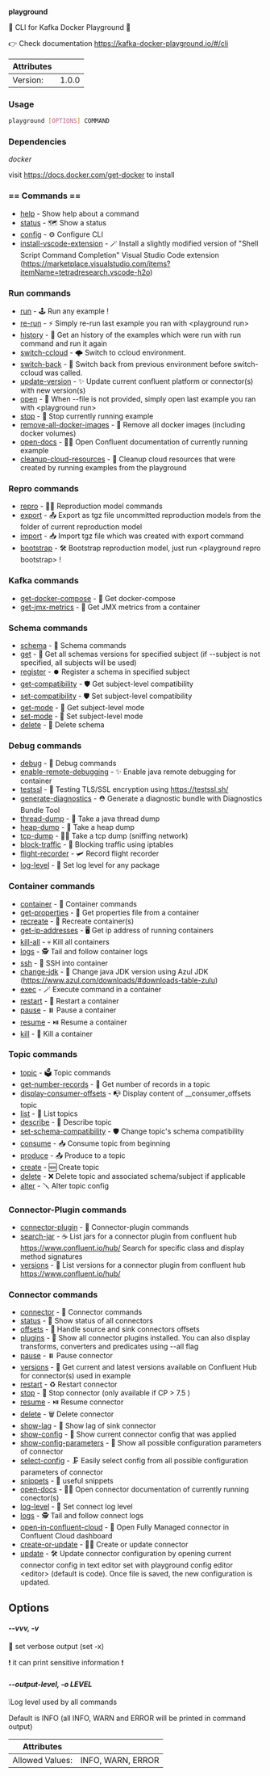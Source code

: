 **playground**

🧠 CLI for Kafka Docker Playground 🐳  
  
👉 Check documentation https://kafka-docker-playground.io/#/cli

| Attributes       | &nbsp;
|------------------|-------------
| Version:         | 1.0.0

### Usage

```bash
playground [OPTIONS] COMMAND
```

### Dependencies

*docker*

visit https://docs.docker.com/get-docker to install

### == Commands ==

- [help](playground%20help) - Show help about a command
- [status](playground%20status) - 🗺️ Show a status
- [config](playground%20config) - ⚙️ Configure CLI
- [install-vscode-extension](playground%20install-vscode-extension) - 🪄 Install a slightly modified version of "Shell Script Command Completion" Visual Studio Code extension (https://marketplace.visualstudio.com/items?itemName=tetradresearch.vscode-h2o)

### Run commands

- [run](playground%20run) - 🕹️ Run any example !
- [re-run](playground%20re-run) - ⚡ Simply re-run last example you ran with \<playground run\>
- [history](playground%20history) - 🏰 Get an history of the examples which were run with run command and run it again
- [switch-ccloud](playground%20switch-ccloud) - 🌩️  Switch to ccloud environment.
- [switch-back](playground%20switch-back) - 💺  Switch back from previous environment before switch-ccloud was called.
- [update-version](playground%20update-version) - ✨ Update current confluent platform or connector(s) with new version(s)
- [open](playground%20open) - 👐 When --file is not provided, simply open last example you ran with \<playground run\>
- [stop](playground%20stop) - 🛑 Stop currently running example
- [remove-all-docker-images](playground%20remove-all-docker-images) - 🧨 Remove all docker images (including docker volumes)
- [open-docs](playground%20open-docs) - 🧑‍🎓 Open Confluent documentation of currently running example
- [cleanup-cloud-resources](playground%20cleanup-cloud-resources) - 🧹 Cleanup cloud resources that were created by running examples from the playground

### Repro commands

- [repro](playground%20repro) - 👷‍♂️ Reproduction model commands
- [export](playground%20repro%20export) - 📤 Export as tgz file uncommitted reproduction models from the folder of current reproduction model
- [import](playground%20repro%20import) - 📥 Import tgz file which was created with export command
- [bootstrap](playground%20repro%20bootstrap) - 🛠  Bootstrap reproduction model, just run \<playground repro bootstrap\> !

### Kafka commands

- [get-docker-compose](playground%20get-docker-compose) - 🐋 Get docker-compose
- [get-jmx-metrics](playground%20get-jmx-metrics) - 🔢 Get JMX metrics from a container

### Schema commands

- [schema](playground%20schema) - 🔰 Schema commands
- [get](playground%20schema%20get) - 🔰 Get all schemas versions for specified subject (if --subject is not specified, all subjects will be used)
- [register](playground%20schema%20register) - ⏺️ Register a schema in specified subject
- [get-compatibility](playground%20schema%20get-compatibility) - 🛡️ Get subject-level compatibility
- [set-compatibility](playground%20schema%20set-compatibility) - 🛡️ Set subject-level compatibility
- [get-mode](playground%20schema%20get-mode) - 🔏 Get subject-level mode
- [set-mode](playground%20schema%20set-mode) - 🔏 Set subject-level mode
- [delete](playground%20schema%20delete) - 🧟 Delete schema

### Debug commands

- [debug](playground%20debug) - 🐞 Debug commands
- [enable-remote-debugging](playground%20debug%20enable-remote-debugging) - ✨ Enable java remote debugging for container
- [testssl](playground%20debug%20testssl) - 🔐 Testing TLS/SSL encryption using https://testssl.sh/
- [generate-diagnostics](playground%20debug%20generate-diagnostics) - ⛑️ Generate a diagnostic bundle with Diagnostics Bundle Tool
- [thread-dump](playground%20debug%20thread-dump) - 🎯 Take a java thread dump
- [heap-dump](playground%20debug%20heap-dump) - 👻 Take a heap dump
- [tcp-dump](playground%20debug%20tcp-dump) - 🕵️‍♂️ Take a tcp dump (sniffing network)
- [block-traffic](playground%20debug%20block-traffic) - 🚫 Blocking traffic using iptables
- [flight-recorder](playground%20debug%20flight-recorder) - 🛩️ Record flight recorder
- [log-level](playground%20debug%20log-level) - 🧬 Set log level for any package

### Container commands

- [container](playground%20container) - 🐳 Container commands
- [get-properties](playground%20container%20get-properties) - 📝 Get properties file from a container
- [recreate](playground%20container%20recreate) - 💫 Recreate container(s)
- [get-ip-addresses](playground%20container%20get-ip-addresses) - 🖥️  Get ip address of running containers
- [kill-all](playground%20container%20kill-all) - 💀 Kill all containers
- [logs](playground%20container%20logs) - 🕵️  Tail and follow container logs
- [ssh](playground%20container%20ssh) - 🛬 SSH into container
- [change-jdk](playground%20container%20change-jdk) - 🤎 Change java JDK version using Azul JDK (https://www.azul.com/downloads/#downloads-table-zulu)
- [exec](playground%20container%20exec) - 🪄  Execute command in a container
- [restart](playground%20container%20restart) - 🔁 Restart a container
- [pause](playground%20container%20pause) - ⏸️  Pause a container
- [resume](playground%20container%20resume) - ⏯️  Resume a container
- [kill](playground%20container%20kill) - 🔫 Kill a container

### Topic commands

- [topic](playground%20topic) - 🗳 Topic commands
- [get-number-records](playground%20topic%20get-number-records) - 💯 Get number of records in a topic
- [display-consumer-offsets](playground%20topic%20display-consumer-offsets) - 📭 Display content of __consumer_offsets topic
- [list](playground%20topic%20list) - 🔘 List topics
- [describe](playground%20topic%20describe) - 🔬 Describe topic
- [set-schema-compatibility](playground%20topic%20set-schema-compatibility) - 🛡️ Change topic's schema compatibility
- [consume](playground%20topic%20consume) - 📥 Consume topic from beginning
- [produce](playground%20topic%20produce) - 📤 Produce to a topic
- [create](playground%20topic%20create) - 🆕 Create topic
- [delete](playground%20topic%20delete) - ❌ Delete topic and associated schema/subject if applicable
- [alter](playground%20topic%20alter) - 🪛 Alter topic config

### Connector-Plugin commands

- [connector-plugin](playground%20connector-plugin) - 🔌 Connector-plugin commands
- [search-jar](playground%20connector-plugin%20search-jar) - ☕ List jars for a connector plugin from confluent hub https://www.confluent.io/hub/ Search for specific class and display method signatures
- [versions](playground%20connector-plugin%20versions) - 💯 List versions for a connector plugin from confluent hub https://www.confluent.io/hub/

### Connector commands

- [connector](playground%20connector) - 🔗 Connector commands
- [status](playground%20connector%20status) - 🧩 Show status of all connectors
- [offsets](playground%20connector%20offsets) - 💈 Handle source and sink connectors offsets
- [plugins](playground%20connector%20plugins) - 🎨 Show all connector plugins installed. You can also display transforms, converters and predicates using --all flag
- [pause](playground%20connector%20pause) - ⏸️  Pause connector
- [versions](playground%20connector%20versions) - 🧞 Get current and latest versions available on Confluent Hub for connector(s) used in example
- [restart](playground%20connector%20restart) - ♻️  Restart connector
- [stop](playground%20connector%20stop) - 🛑 Stop connector (only available if CP \> 7.5 )
- [resume](playground%20connector%20resume) - ⏯️  Resume connector
- [delete](playground%20connector%20delete) - 🗑️  Delete connector
- [show-lag](playground%20connector%20show-lag) - 🐢 Show lag of sink connector
- [show-config](playground%20connector%20show-config) - 🧰 Show current connector config that was applied
- [show-config-parameters](playground%20connector%20show-config-parameters) - 🔩 Show all possible configuration parameters of connector
- [select-config](playground%20connector%20select-config) - 🗜️ Easily select config from all possible configuration parameters of connector
- [snippets](playground%20connector%20snippets) - 🔌 useful snippets
- [open-docs](playground%20connector%20open-docs) - 🧑‍🎓 Open connector documentation of currently running conector(s)
- [log-level](playground%20connector%20log-level) - 🧬 Set connect log level
- [logs](playground%20connector%20logs) - 🕵️  Tail and follow connect logs
- [open-in-confluent-cloud](playground%20connector%20open-in-confluent-cloud) - 🤖 Open Fully Managed connector in Confluent Cloud dashboard
- [create-or-update](playground%20connector%20create-or-update) - 🧑‍🎨  Create or update connector
- [update](playground%20connector%20update) - 🛠️ Update connector configuration by opening current connector config in text editor set with playground config editor \<editor\> (default is code). Once file is saved, the new configuration is updated.

## Options

#### *--vvv, -v*

🐛 set verbose output (set -x)  
  
❗ it can print sensitive information ❗  


#### *--output-level, -o LEVEL*

❕Log level used by all commands  
  
Default is INFO (all INFO, WARN and ERROR will be printed in command output)

| Attributes      | &nbsp;
|-----------------|-------------
| Allowed Values: | INFO, WARN, ERROR


